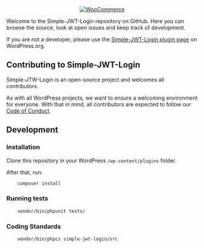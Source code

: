 <p align="center">
    <a href="https://woocommerce.com/">
        <img src="https://ps.w.org/simple-jwt-login/assets/banner-772x250.png?rev=2106097" alt="WooCommerce">
    </a>
</p>
<p>
Welcome to the Simple-JWT-Login repository on GitHub. Here you can browse the source, look at open issues and keep track of development.
</p>

If you are not a developer, please use the [Simple-JWT-Login plugin page](https://wordpress.org/plugins/simple-jwt-login/) on WordPress.org.

## Contributing to Simple-JWT-Login
Simple-JTW-Login is an open-source project and welcomes all contributors.

As with all WordPress projects, we want to ensure a welcoming environment for everyone. With that in mind, all contributors are expected to follow our [Code of Conduct](https://github.com/nicumicle/simple-jwt-login/blob/master/CODE_OF_CONDUCT.md).

## Development

### Installation

Clone this repository in your WordPress `/wp-content/plugins` folder.

After that, run:
```
    composer install
```


### Running tests

```
    vendor/bin/phpunit tests/
```

### Coding Standards

```
    vendor/bin/phpcs simple-jwt-login/src
```

 